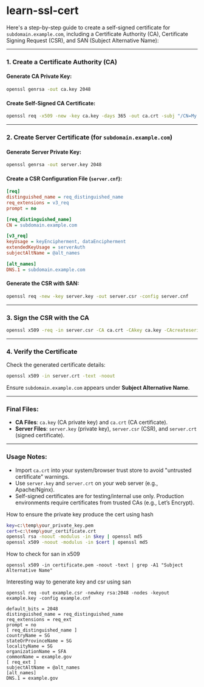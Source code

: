 # learn-ssl-cert
Here's a step-by-step guide to create a self-signed certificate for `subdomain.example.com`, including a Certificate Authority (CA), Certificate Signing Request (CSR), and SAN (Subject Alternative Name):

---

### 1. **Create a Certificate Authority (CA)**
#### Generate CA Private Key:
```bash
openssl genrsa -out ca.key 2048
```

#### Create Self-Signed CA Certificate:
```bash
openssl req -x509 -new -key ca.key -days 365 -out ca.crt -subj "/CN=My Local CA"
```

---

### 2. **Create Server Certificate (for `subdomain.example.com`)**
#### Generate Server Private Key:
```bash
openssl genrsa -out server.key 2048
```

#### Create a CSR Configuration File (`server.cnf`):
```ini
[req]
distinguished_name = req_distinguished_name
req_extensions = v3_req
prompt = no

[req_distinguished_name]
CN = subdomain.example.com

[v3_req]
keyUsage = keyEncipherment, dataEncipherment
extendedKeyUsage = serverAuth
subjectAltName = @alt_names

[alt_names]
DNS.1 = subdomain.example.com
```

#### Generate the CSR with SAN:
```bash
openssl req -new -key server.key -out server.csr -config server.cnf
```

---

### 3. **Sign the CSR with the CA**
```bash
openssl x509 -req -in server.csr -CA ca.crt -CAkey ca.key -CAcreateserial -out server.crt -days 365 -sha256 -extfile server.cnf -extensions v3_req
```

---

### 4. **Verify the Certificate**
Check the generated certificate details:
```bash
openssl x509 -in server.crt -text -noout
```
Ensure `subdomain.example.com` appears under **Subject Alternative Name**.

---

### Final Files:
- **CA Files**: `ca.key` (CA private key) and `ca.crt` (CA certificate).
- **Server Files**: `server.key` (private key), `server.csr` (CSR), and `server.crt` (signed certificate).

---

### Usage Notes:
- Import `ca.crt` into your system/browser trust store to avoid "untrusted certificate" warnings.
- Use `server.key` and `server.crt` on your web server (e.g., Apache/Nginx).
- Self-signed certificates are for testing/internal use only. Production environments require certificates from trusted CAs (e.g., Let’s Encrypt).

How to ensure the private key produce the cert using hash
```bash
key=c:\temp\your_private_key.pem
cert=c:\temp\your_certificate.crt
openssl rsa -noout -modulus -in $key | openssl md5
openssl x509 -noout -modulus -in $cert | openssl md5
```
How to check for san in x509
```
openssl x509 -in certificate.pem -noout -text | grep -A1 "Subject Alternative Name"
```
Interesting way to generate key and csr using san
```
openssl req -out example.csr -newkey rsa:2048 -nodes -keyout example.key -config example.cnf
```
```
default_bits = 2048
distinguished_name = req_distinguished_name
req_extensions = req_ext
prompt = no
[ req_distinguished_name ]
countryName = SG
stateOrProvinceName = SG
localityName = SG
organizationName = SFA
commonName = example.gov
[ req_ext ]
subjectAltName = @alt_names
[alt_names]
DNS.1 = example.gov
```
